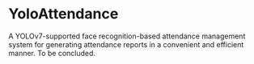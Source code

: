 # YoloAttendance
A YOLOv7-supported face recognition-based attendance management system for generating attendance reports in a convenient and efficient manner.
To be concluded.
